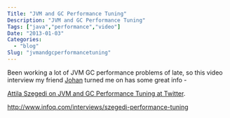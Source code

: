 ```yaml
---
Title: "JVM and GC Performance Tuning"
Description: "JVM and GC Performance Tuning"
Tags: ["java","performance","video"]
Date: "2013-01-03"
Categories:
  - "blog"
Slug: "jvmandgcperformancetuning"
---
```

<p>Been working a lot of JVM GC performance problems of late, so this video interview my friend <a href="https://twitter.com/skr" target="_blank">Johan</a> turned me on has some great info  -<p><a href=&#039;http://www.infoq.com/interviews/szegedi-performance-tuning#.UOU0FUyxAz4.wordpress&#039;>Attila Szegedi on JVM and GC Performance Tuning at Twitter</a>.</p><p><a href="http://www.infoq.com/interviews/szegedi-performance-tuning" target="_blank">http://www.infoq.com/interviews/szegedi-performance-tuning</a></p>
